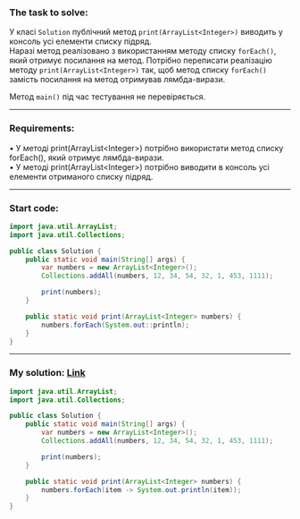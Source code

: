 ### **The task to solve:**  

У класі `Solution` публічний метод `print(ArrayList<Integer>)` виводить у консоль усі елементи списку підряд.  
Наразі метод реалізовано з використанням методу списку `forEach()`, який отримує посилання на метод. Потрібно переписати реалізацію методу `print(ArrayList<Integer>)` так, щоб метод списку `forEach()` замість посилання на метод отримував лямбда-вирази.

Метод `main()` під час тестування не перевіряється.

---

### **Requirements:**  

• У методі print(ArrayList\<Integer>) потрібно використати метод списку forEach(), який отримує лямбда-вирази.  
• У методі print(ArrayList\<Integer>) потрібно виводити в консоль усі елементи отриманого списку підряд.

---

### **Start code:**  

```java
import java.util.ArrayList;
import java.util.Collections;

public class Solution {
    public static void main(String[] args) {
        var numbers = new ArrayList<Integer>();
        Collections.addAll(numbers, 12, 34, 54, 32, 1, 453, 1111);

        print(numbers);
    }

    public static void print(ArrayList<Integer> numbers) {
        numbers.forEach(System.out::println);
    }
}
```

---

### **My solution: [Link](./src/Solution.java)**  

```java
import java.util.ArrayList;
import java.util.Collections;

public class Solution {
    public static void main(String[] args) {
        var numbers = new ArrayList<Integer>();
        Collections.addAll(numbers, 12, 34, 54, 32, 1, 453, 1111);

        print(numbers);
    }

    public static void print(ArrayList<Integer> numbers) {
        numbers.forEach(item -> System.out.println(item));
    }
}
```
